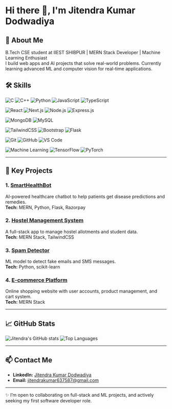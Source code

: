 # Hi there 👋, I'm Jitendra Kumar Dodwadiya

## 🚀 About Me
B.Tech CSE student at IIEST SHIBPUR | MERN Stack Developer | Machine Learning Enthusiast  
I build web apps and AI projects that solve real-world problems. Currently learning advanced ML and computer vision for real-time applications.

## 🛠️ Skills
![C](https://img.shields.io/badge/C-00599C?style=for-the-badge&logo=c&logoColor=white)
![C++](https://img.shields.io/badge/C++-00599C?style=for-the-badge&logo=c%2B%2B&logoColor=white)
![Python](https://img.shields.io/badge/Python-3776AB?style=for-the-badge&logo=python&logoColor=white)
![JavaScript](https://img.shields.io/badge/JavaScript-F7DF1E?style=for-the-badge&logo=javascript&logoColor=black)
![TypeScript](https://img.shields.io/badge/TypeScript-3178C6?style=for-the-badge&logo=typescript&logoColor=white)

![React](https://img.shields.io/badge/React-61DAFB?style=for-the-badge&logo=react&logoColor=black)
![Next.js](https://img.shields.io/badge/Next.js-000000?style=for-the-badge&logo=next.js&logoColor=white)
![Node.js](https://img.shields.io/badge/Node.js-339933?style=for-the-badge&logo=node.js&logoColor=white)
![Express.js](https://img.shields.io/badge/Express.js-000000?style=for-the-badge&logo=express&logoColor=white)

![MongoDB](https://img.shields.io/badge/MongoDB-47A248?style=for-the-badge&logo=mongodb&logoColor=white)
![MySQL](https://img.shields.io/badge/MySQL-4479A1?style=for-the-badge&logo=mysql&logoColor=white)

![TailwindCSS](https://img.shields.io/badge/TailwindCSS-06B6D4?style=for-the-badge&logo=tailwind-css&logoColor=white)
![Bootstrap](https://img.shields.io/badge/Bootstrap-7952B3?style=for-the-badge&logo=bootstrap&logoColor=white)
![Flask](https://img.shields.io/badge/Flask-000000?style=for-the-badge&logo=flask&logoColor=white)

![Git](https://img.shields.io/badge/Git-F05032?style=for-the-badge&logo=git&logoColor=white)
![GitHub](https://img.shields.io/badge/GitHub-181717?style=for-the-badge&logo=github&logoColor=white)
![VS Code](https://img.shields.io/badge/VS_Code-007ACC?style=for-the-badge&logo=visual-studio-code&logoColor=white)

![Machine Learning](https://img.shields.io/badge/Machine_Learning-F7931E?style=for-the-badge&logo=opencv&logoColor=white)
![TensorFlow](https://img.shields.io/badge/TensorFlow-FF6F00?style=for-the-badge&logo=tensorflow&logoColor=white)
![PyTorch](https://img.shields.io/badge/PyTorch-EE4C2C?style=for-the-badge&logo=pytorch&logoColor=white)

---

## 📂 Key Projects

### 1. [SmartHealthBot](https://github.com/dwdjitendra-cloud/SmartHealth-Bot)
AI-powered healthcare chatbot to help patients get disease predictions and remedies.  
**Tech:** MERN, Python, Flask, Razorpay  

### 2. [Hostel Management System](https://github.com/dwdjitendra-cloud/hostel-management)
A full-stack app to manage hostel allotments and student data.  
**Tech:** MERN Stack, TailwindCSS  

### 3. [Spam Detector](https://github.com/dwdjitendra-cloud/spam-detector)
ML model to detect fake emails and SMS messages.  
**Tech:** Python, scikit-learn  

### 4. [E-commerce Platform](https://github.com/dwdjitendra-cloud/E-commerce)
Online shopping website with user accounts, product management, and cart system.  
**Tech:** MERN Stack  

---

## 📈 GitHub Stats

![Jitendra's GitHub stats](https://github-readme-stats.vercel.app/api?username=dwdjitendra-cloud&show_icons=true&theme=radical)
![Top Languages](https://github-readme-stats.vercel.app/api/top-langs/?username=dwdjitendra-cloud&layout=compact&theme=radical)

---

## 📫 Contact Me

- **LinkedIn:** [Jitendra Kumar Dodwadiya](https://www.linkedin.com/in/dwdjitendra/)
- **Email:** jitendrakumar637587@gmail.com

---

✨ I’m open to collaborating on full-stack and ML projects, and actively seeking my first software developer role.  
